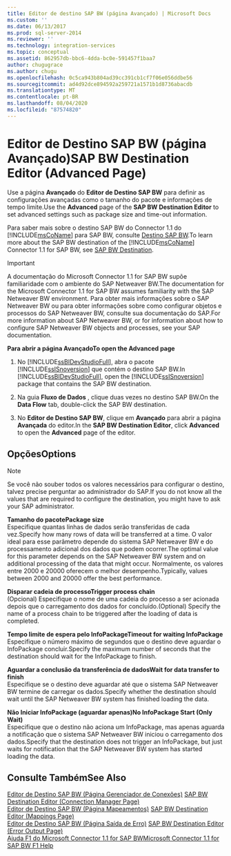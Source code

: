 ```yaml
---
title: Editor de destino SAP BW (página Avançado) | Microsoft Docs
ms.custom: ''
ms.date: 06/13/2017
ms.prod: sql-server-2014
ms.reviewer: ''
ms.technology: integration-services
ms.topic: conceptual
ms.assetid: 862957db-bbc6-4dda-bc0e-591457f1baa7
author: chugugrace
ms.author: chugu
ms.openlocfilehash: 0c5ca943b804ad39cc391cb1cf7f06e056ddbe56
ms.sourcegitcommit: ad4d92dce894592a259721a1571b1d8736abacdb
ms.translationtype: MT
ms.contentlocale: pt-BR
ms.lasthandoff: 08/04/2020
ms.locfileid: "87574820"
---
```

# <a name="sap-bw-destination-editor-advanced-page"></a><span data-ttu-id="d9f6c-102">Editor de Destino SAP BW (página Avançado)</span><span class="sxs-lookup"><span data-stu-id="d9f6c-102">SAP BW Destination Editor (Advanced Page)</span></span>
  <span data-ttu-id="d9f6c-103">Use a página **Avançado** do **Editor de Destino SAP BW** para definir as configurações avançadas como o tamanho do pacote e informações de tempo limite.</span><span class="sxs-lookup"><span data-stu-id="d9f6c-103">Use the **Advanced** page of the **SAP BW Destination Editor** to set advanced settings such as package size and time-out information.</span></span>  
  
 <span data-ttu-id="d9f6c-104">Para saber mais sobre o destino SAP BW do Connector 1.1 do [!INCLUDE[msCoName](../../includes/msconame-md.md)] para SAP BW, consulte [Destino SAP BW](sap-bw-destination.md).</span><span class="sxs-lookup"><span data-stu-id="d9f6c-104">To learn more about the SAP BW destination of the [!INCLUDE[msCoName](../../includes/msconame-md.md)] Connector 1.1 for SAP BW, see [SAP BW Destination](sap-bw-destination.md).</span></span>  
  
> [!IMPORTANT]  
>  <span data-ttu-id="d9f6c-105">A documentação do Microsoft Connector 1.1 for SAP BW supõe familiaridade com o ambiente do SAP Netweaver BW.</span><span class="sxs-lookup"><span data-stu-id="d9f6c-105">The documentation for the Microsoft Connector 1.1 for SAP BW assumes familiarity with the SAP Netweaver BW environment.</span></span> <span data-ttu-id="d9f6c-106">Para obter mais informações sobre o SAP Netweaver BW ou para obter informações sobre como configurar objetos e processos do SAP Netweaver BW, consulte sua documentação do SAP.</span><span class="sxs-lookup"><span data-stu-id="d9f6c-106">For more information about SAP Netweaver BW, or for information about how to configure SAP Netweaver BW objects and processes, see your SAP documentation.</span></span>  
  
 <span data-ttu-id="d9f6c-107">**Para abrir a página Avançado**</span><span class="sxs-lookup"><span data-stu-id="d9f6c-107">**To open the Advanced page**</span></span>  
  
1.  <span data-ttu-id="d9f6c-108">No [!INCLUDE[ssBIDevStudioFull](../../includes/ssbidevstudiofull-md.md)], abra o pacote [!INCLUDE[ssISnoversion](../../includes/ssisnoversion-md.md)] que contém o destino SAP BW.</span><span class="sxs-lookup"><span data-stu-id="d9f6c-108">In [!INCLUDE[ssBIDevStudioFull](../../includes/ssbidevstudiofull-md.md)], open the [!INCLUDE[ssISnoversion](../../includes/ssisnoversion-md.md)] package that contains the SAP BW destination.</span></span>  
  
2.  <span data-ttu-id="d9f6c-109">Na guia **Fluxo de Dados** , clique duas vezes no destino SAP BW.</span><span class="sxs-lookup"><span data-stu-id="d9f6c-109">On the **Data Flow** tab, double-click the SAP BW destination.</span></span>  
  
3.  <span data-ttu-id="d9f6c-110">No **Editor de Destino SAP BW**, clique em **Avançado** para abrir a página **Avançada** do editor.</span><span class="sxs-lookup"><span data-stu-id="d9f6c-110">In the **SAP BW Destination Editor**, click **Advanced** to open the **Advanced** page of the editor.</span></span>  
  
## <a name="options"></a><span data-ttu-id="d9f6c-111">Opções</span><span class="sxs-lookup"><span data-stu-id="d9f6c-111">Options</span></span>  
  
> [!NOTE]  
>  <span data-ttu-id="d9f6c-112">Se você não souber todos os valores necessários para configurar o destino, talvez precise perguntar ao administrador do SAP.</span><span class="sxs-lookup"><span data-stu-id="d9f6c-112">If you do not know all the values that are required to configure the destination, you might have to ask your SAP administrator.</span></span>  
  
 <span data-ttu-id="d9f6c-113">**Tamanho do pacote**</span><span class="sxs-lookup"><span data-stu-id="d9f6c-113">**Package size**</span></span>  
 <span data-ttu-id="d9f6c-114">Especifique quantas linhas de dados serão transferidas de cada vez.</span><span class="sxs-lookup"><span data-stu-id="d9f6c-114">Specify how many rows of data will be transferred at a time.</span></span> <span data-ttu-id="d9f6c-115">O valor ideal para esse parâmetro depende do sistema SAP Netweaver BW e do processamento adicional dos dados que podem ocorrer.</span><span class="sxs-lookup"><span data-stu-id="d9f6c-115">The optimal value for this parameter depends on the SAP Netweaver BW system and on additional processing of the data that might occur.</span></span> <span data-ttu-id="d9f6c-116">Normalmente, os valores entre 2000 e 20000 oferecem o melhor desempenho.</span><span class="sxs-lookup"><span data-stu-id="d9f6c-116">Typically, values between 2000 and 20000 offer the best performance.</span></span>  
  
 <span data-ttu-id="d9f6c-117">**Disparar cadeia de processo**</span><span class="sxs-lookup"><span data-stu-id="d9f6c-117">**Trigger process chain**</span></span>  
 <span data-ttu-id="d9f6c-118">(Opcional) Especifique o nome de uma cadeia do processo a ser acionada depois que o carregamento dos dados for concluído.</span><span class="sxs-lookup"><span data-stu-id="d9f6c-118">(Optional) Specify the name of a process chain to be triggered after the loading of data is completed.</span></span>  
  
 <span data-ttu-id="d9f6c-119">**Tempo limite de espera pelo InfoPackage**</span><span class="sxs-lookup"><span data-stu-id="d9f6c-119">**Timeout for waiting InfoPackage**</span></span>  
 <span data-ttu-id="d9f6c-120">Especifique o número máximo de segundos que o destino deve aguardar o InfoPackage concluir.</span><span class="sxs-lookup"><span data-stu-id="d9f6c-120">Specify the maximum number of seconds that the destination should wait for the InfoPackage to finish.</span></span>  
  
 <span data-ttu-id="d9f6c-121">**Aguardar a conclusão da transferência de dados**</span><span class="sxs-lookup"><span data-stu-id="d9f6c-121">**Wait for data transfer to finish**</span></span>  
 <span data-ttu-id="d9f6c-122">Especifique se o destino deve aguardar até que o sistema SAP Netweaver BW termine de carregar os dados.</span><span class="sxs-lookup"><span data-stu-id="d9f6c-122">Specify whether the destination should wait until the SAP Netweaver BW system has finished loading the data.</span></span>  
  
 <span data-ttu-id="d9f6c-123">**Não Iniciar InfoPackage (aguardar apenas)**</span><span class="sxs-lookup"><span data-stu-id="d9f6c-123">**No InfoPackage Start (Only Wait)**</span></span>  
 <span data-ttu-id="d9f6c-124">Especifique que o destino não aciona um InfoPackage, mas apenas aguarda a notificação que o sistema SAP Netweaver BW iniciou o carregamento dos dados.</span><span class="sxs-lookup"><span data-stu-id="d9f6c-124">Specify that the destination does not trigger an InfoPackage, but just waits for notification that the SAP Netweaver BW system has started loading the data.</span></span>  
  
## <a name="see-also"></a><span data-ttu-id="d9f6c-125">Consulte Também</span><span class="sxs-lookup"><span data-stu-id="d9f6c-125">See Also</span></span>  
 <span data-ttu-id="d9f6c-126">[Editor de Destino SAP BW &#40;Página Gerenciador de Conexões&#41;](sap-bw-destination-editor-connection-manager-page.md) </span><span class="sxs-lookup"><span data-stu-id="d9f6c-126">[SAP BW Destination Editor &#40;Connection Manager Page&#41;](sap-bw-destination-editor-connection-manager-page.md) </span></span>  
 <span data-ttu-id="d9f6c-127">[Editor de Destino SAP BW &#40;Página Mapeamentos&#41;](sap-bw-destination-editor-mappings-page.md) </span><span class="sxs-lookup"><span data-stu-id="d9f6c-127">[SAP BW Destination Editor &#40;Mappings Page&#41;](sap-bw-destination-editor-mappings-page.md) </span></span>  
 <span data-ttu-id="d9f6c-128">[Editor de Destino SAP BW &#40;Página Saída de Erro&#41;](sap-bw-destination-editor-error-output-page.md) </span><span class="sxs-lookup"><span data-stu-id="d9f6c-128">[SAP BW Destination Editor &#40;Error Output Page&#41;](sap-bw-destination-editor-error-output-page.md) </span></span>  
 [<span data-ttu-id="d9f6c-129">Ajuda F1 do Microsoft Connector 1.1 for SAP BW</span><span class="sxs-lookup"><span data-stu-id="d9f6c-129">Microsoft Connector 1.1 for SAP BW F1 Help</span></span>](../microsoft-connector-for-sap-bw-f1-help.md)  
  
  
